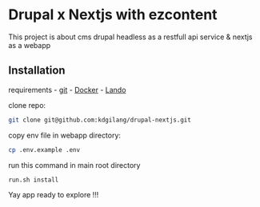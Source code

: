 # Drupal x Nextjs with ezcontent

This project is about cms drupal headless as a restfull api service & nextjs as a webapp

## Installation
requirements
    - [git](https://git-scm.com/downloads)
    - [Docker](https://www.docker.com/products/docker-desktop)
    - [Lando](https://docs.lando.dev/getting-started/installation.html)
    

clone repo:
```sh
git clone git@github.com:kdgilang/drupal-nextjs.git
```
copy env file in webapp directory:
```sh
cp .env.example .env
```
run this command in main root directory
```sh
run.sh install
```

Yay app ready to explore !!!